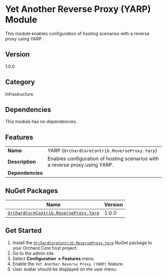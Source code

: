 # Yet Another Reverse Proxy (YARP) Module

This module enables configuration of hosting scenarios with a reverse proxy using YARP.

## Version

1.0.0

## Category

Infrastructure

## Dependencies

This module has no dependencies.

## Features

| | |
| --- | --- |
| **Name** | YARP (`OrchardCoreContrib.ReverseProxy.Yarp`) |
| **Description** | Enables configuration of hosting scenarios with a reverse proxy using YARP. |
| **Dependencies** | |

## NuGet Packages

| Name | Version |
| --- | --- |
| [`OrchardCoreContrib.ReverseProxy.Yarp`](https://www.nuget.org/packages/OrchardCoreContrib.ReverseProxy.Yarp/1.0.0) | 1.0.0 |

## Get Started

1. Install the [`OrchardCoreContrib.ReverseProxy.Yarp`](https://www.nuget.org/packages/OrchardCoreContrib.ReverseProxy.Yarp/) NuGet package to your Orchard Core host project.
2. Go to the admin site
3. Select **Configuration -> Features** menu.
4. Enable the `Yet Another Reverse Proxy (YARP)` feature.
5. User avatar should be displayed on the user menu.
